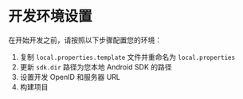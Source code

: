 # 开发环境设置

在开始开发之前，请按照以下步骤配置您的环境：

1. 复制 `local.properties.template` 文件并重命名为 `local.properties`
2. 更新 `sdk.dir` 路径为您本地 Android SDK 的路径
3. 设置开发 OpenID 和服务器 URL
4. 构建项目